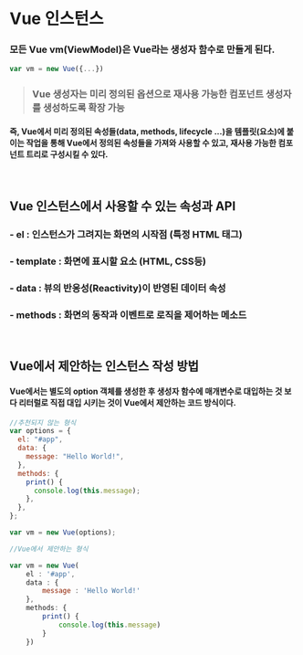 # Vue 인스턴스

### 모든 Vue vm(ViewModel)은 Vue라는 생성자 함수로 만들게 된다.

```javascript
var vm = new Vue({...})
```

> ### Vue 생성자는 미리 정의된 옵션으로 재사용 가능한 컴포넌트 생성자를 생성하도록 확장 가능

#### 즉, Vue에서 미리 정의된 속성들(data, methods, lifecycle ...)을 템플릿(요소)에 붙이는 작업을 통해 Vue에서 정의된 속성들을 가져와 사용할 수 있고, 재사용 가능한 컴포넌트 트리로 구성시킬 수 있다.

<br/>

## Vue 인스턴스에서 사용할 수 있는 속성과 API

### - el : 인스턴스가 그려지는 화면의 시작점 (특정 HTML 태그)

### - template : 화면에 표시할 요소 (HTML, CSS등)

### - data : 뷰의 반응성(Reactivity)이 반영된 데이터 속성

### - methods : 화면의 동작과 이벤트로 로직을 제어하는 메소드

<br/>

## Vue에서 제안하는 인스턴스 작성 방법

#### Vue에서는 별도의 option 객체를 생성한 후 생성자 함수에 매개변수로 대입하는 것 보다 **리터럴로 직접 대입** 시키는 것이 Vue에서 제안하는 코드 방식이다.

```javascript
//추천되지 않는 형식
var options = {
  el: "#app",
  data: {
    message: "Hello World!",
  },
  methods: {
    print() {
      console.log(this.message);
    },
  },
};

var vm = new Vue(options);
```

```javascript
//Vue에서 제안하는 형식

var vm = new Vue(
    el : '#app',
    data : {
        message : 'Hello World!'
    },
    methods: {
        print() {
            console.log(this.message)
        }
    })
```
